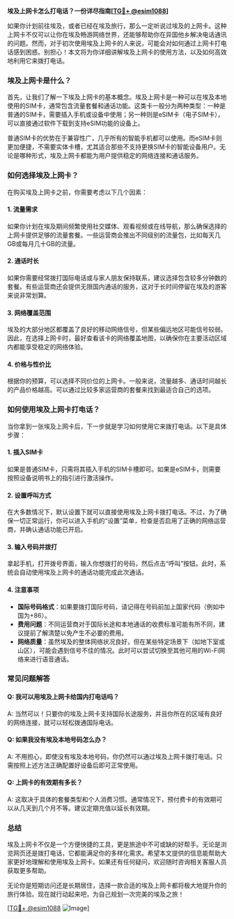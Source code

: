 **埃及上网卡怎么打电话？一份详尽指南[[TG💪+ @esim1088](https://t.me/s/esim1088)]**

如果你计划前往埃及，或者已经在埃及旅行，那么一定听说过埃及的上网卡。这种上网卡不仅可以让你在埃及畅游网络世界，还能够帮助你在异国他乡解决电话通讯的问题。然而，对于初次使用埃及上网卡的人来说，可能会对如何通过上网卡打电话感到困惑。别担心！本文将为你详细讲解埃及上网卡的使用方法，以及如何高效地利用它来拨打电话。

### 埃及上网卡是什么？

首先，让我们了解一下埃及上网卡的基本概念。埃及上网卡是一种可以在埃及本地使用的SIM卡，通常包含流量套餐和通话功能。这类卡一般分为两种类型：一种是普通的SIM卡，需要插入手机或设备中使用；另一种则是eSIM卡（电子SIM卡），可以直接通过软件下载到支持eSIM功能的设备上。

普通SIM卡的优势在于兼容性广，几乎所有的智能手机都可以使用。而eSIM卡则更加便捷，不需要实体卡槽，尤其适合那些不支持更换SIM卡的智能设备用户。无论是哪种形式，埃及上网卡都能为用户提供稳定的网络连接和通话服务。

### 如何选择埃及上网卡？

在购买埃及上网卡之前，你需要考虑以下几个因素：

#### 1. 流量需求
如果你计划在埃及期间频繁使用社交媒体、观看视频或在线导航，那么确保选择的上网卡提供足够的流量套餐。一些运营商会推出不同级别的流量包，比如每天几GB或每月几十GB的流量。

#### 2. 通话时长
如果你需要经常拨打国际电话或与家人朋友保持联系，建议选择包含较多分钟数的套餐。有些运营商还会提供无限国内通话的服务，这对于长时间停留在埃及的游客来说非常划算。

#### 3. 网络覆盖范围
埃及的大部分地区都覆盖了良好的移动网络信号，但某些偏远地区可能信号较弱。因此，在选择上网卡时，最好查看该卡的网络覆盖地图，以确保你在主要活动区域内都能享受稳定的网络体验。

#### 4. 价格与性价比
根据你的预算，可以选择不同价位的上网卡。一般来说，流量越多、通话时间越长的产品价格越高。可以通过比较多家运营商的套餐来找到最适合自己的选项。

### 如何使用埃及上网卡打电话？

当你拿到一张埃及上网卡后，下一步就是学习如何使用它来拨打电话。以下是具体步骤：

#### 1. 插入SIM卡
如果是普通SIM卡，只需将其插入手机的SIM卡槽即可。如果是eSIM卡，则需要按照设备说明书上的指引进行激活操作。

#### 2. 设置呼叫方式
在大多数情况下，默认设置下就可以直接使用埃及上网卡拨打电话。不过，为了确保一切正常运行，你可以进入手机的“设置”菜单，检查是否启用了正确的网络运营商，并确认通话功能已开启。

#### 3. 输入号码并拨打
拿起手机，打开拨号界面，输入你想拨打的号码，然后点击“呼叫”按钮。此时，系统会自动使用埃及上网卡的通话功能完成此次通话。

#### 4. 注意事项
- **国际号码格式**：如果要拨打国际号码，请记得在号码前加上国家代码（例如中国为+86）。
- **费用问题**：不同运营商对于国际长途和本地通话的收费标准可能有所不同，建议提前了解清楚以免产生不必要的费用。
- **网络质量**：虽然埃及的整体网络状况良好，但在某些特定场景下（如地下室或山区），可能会遇到信号不佳的情况。此时可以尝试切换至其他可用的Wi-Fi网络来进行语音通话。

### 常见问题解答

#### Q: 我可以用埃及上网卡给国内打电话吗？
A: 当然可以！只要你的埃及上网卡支持国际长途服务，并且你所在的区域有良好的网络连接，就可以轻松拨通国际电话。

#### Q: 如果我没有埃及本地号码怎么办？
A: 不用担心，即使没有埃及本地号码，你仍然可以通过埃及上网卡拨打电话。只需按照上述方法正确配置好设备后即可正常使用。

#### Q: 上网卡的有效期有多长？
A: 这取决于具体的套餐类型和个人消费习惯。通常情况下，预付费卡的有效期可以从几天到几个月不等。建议定期充值以延长有效期。

### 总结

埃及上网卡不仅是一个方便快捷的工具，更是旅途中不可或缺的好帮手。无论是浏览网页还是拨打电话，它都能满足你的多样化需求。希望本文提供的信息能帮助大家更好地理解和使用埃及上网卡。如果还有任何疑问，欢迎随时咨询相关客服人员获取更多帮助。

无论你是短期访问还是长期居住，选择一款合适的埃及上网卡都将极大地提升你的旅行体验。现在就行动起来吧，为自己规划一次完美的埃及之旅！

[[TG💪+ @esim1088](https://t.me/s/esim1088) ![Image](https://i.postimg.cc/4NQfJmqS/Snipaste-2025-05-13-00-14-12.png)]